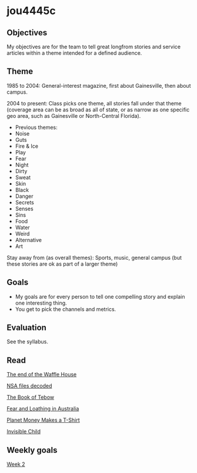 jou4445c
========

## Objectives

My objectives are for the team to tell great longfrom stories and service articles within a theme intended for a defined audience.

## Theme

1985 to 2004: General-interest magazine, first about Gainesville, then about campus.

2004 to present: Class picks one theme, all stories fall under that theme (coverage area can be as broad as all of state, or as narrow as one specific geo area, such as Gainesville or North-Central Florida).

* Previous themes:
* Noise
* Guts
* Fire & Ice
* Play
* Fear
* Night
* Dirty
* Sweat
* Skin
* Black
* Danger
* Secrets
* Senses
* Sins
* Food
* Water
* Weird 
* Alternative
* Art

Stay away from (as overall themes): Sports, music, general campus (but these stories are ok as part of a larger theme)

## Goals

* My goals are for every person to tell one compelling story and explain one interesting thing. 
* You get to pick the channels and metrics.

## Evaluation 

See the syllabus.

## Read

[The end of the Waffle House](http://idsnews.com/news/story.aspx?id=94816)

[NSA files decoded](http://www.theguardian.com/world/interactive/2013/nov/01/snowden-nsa-files-surveillance-revelations-decoded)

[The Book of Tebow](http://sportsillustrated.cnn.com/longform/tebow/)

[Fear and Loathing in Australia](http://oneicon.oakley.com/fear-and-loathing-in-australia/)

[Planet Money Makes a T-Shirt](http://apps.npr.org/tshirt/#/title)

[Invisible Child](http://www.nytimes.com/projects/2013/invisible-child)

## Weekly goals

[Week 2](https://github.com/gotoplanb/jou4445c/wiki/Week-2)
